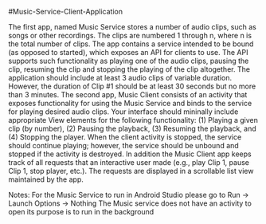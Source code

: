 #Music-Service-Client-Application

The first app, named Music Service stores a number of audio clips,
such as songs or other recordings. The clips are numbered 1 through n, where n is the total number of clips.
The app contains a service intended to be bound (as opposed to started), which exposes an API for clients
to use. The API supports such functionality as playing one of the audio clips, pausing the clip, resuming
the clip and stopping the playing of the clip altogether. The application should include at least 3 audio clips
of variable duration. However, the duration of Clip #1 should be at least 30 seconds but no more than 3
minutes.
The second app, Music Client consists of an activity that exposes functionality for using the Music Service
and binds to the service for playing desired audio clips. Your interface should mininally include appropriate
View elements for the following functionality: (1) Playing a given clip (by number), (2) Pausing the
playback, (3) Resuming the playback, and (4) Stopping the player. When the client activity is stopped,
the service should continue playing; however, the service should be unbound and stopped if the activity is
destroyed.
In addition the Music Client app keeps track of all requests that an interactive user made (e.g., play
Clip 1, pause Clip 1, stop player, etc.). The requests are displayed in a scrollable list view maintained by the
app.

Notes:
For the Music Service to run in Android Studio please go to Run -> Launch Options -> Nothing
The Music service does not have an activity to open its purpose is to run in the background
